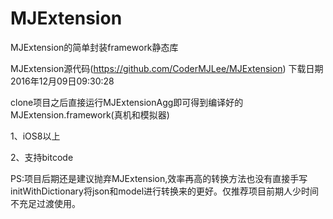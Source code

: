 # MJExtension
MJExtension的简单封装framework静态库

MJExtension源代码(https://github.com/CoderMJLee/MJExtension) 下载日期 2016年12月09日09:30:28

clone项目之后直接运行MJExtensionAgg即可得到编译好的MJExtension.framework(真机和模拟器)

1、iOS8以上

2、支持bitcode

PS:项目后期还是建议抛弃MJExtension,效率再高的转换方法也没有直接手写initWithDictionary将json和model进行转换来的更好。仅推荐项目前期人少时间不充足过渡使用。

